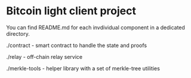 # Bitcoin light client project

You can find README.md for each invdividual component in a dedicated directory.

./contract - smart contract to handle the state and proofs

./relay - off-chain relay service

./merkle-tools - helper library with a set of merkle-tree utilities
